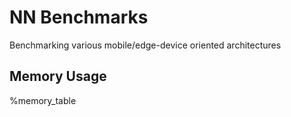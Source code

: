# NN Benchmarks
Benchmarking various mobile/edge-device oriented architectures


## Memory Usage
%memory_table
